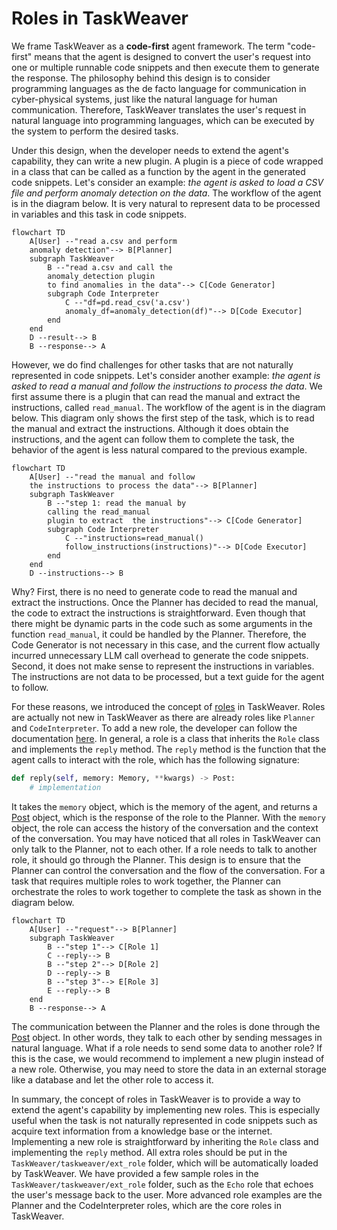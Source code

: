 # Roles in TaskWeaver


We frame TaskWeaver as a **code-first** agent framework. The term "code-first" means that the agent is designed to
convert the user's request into one or multiple runnable code snippets and then execute them to generate the response.
The philosophy behind this design is to consider programming languages as the de facto language for communication in cyber-physical systems,
just like the natural language for human communication. Therefore, TaskWeaver translates the user's request in natural language into
programming languages, which can be executed by the system to perform the desired tasks.

Under this design, when the developer needs to extend the agent's capability, they can write a new plugin.
A plugin is a piece of code wrapped in a class that can be called as a function by the agent in the generated code snippets.
Let's consider an example: _the agent is asked to load a CSV file and perform anomaly detection on the data_.
The workflow of the agent is in the diagram below. It is very natural to represent data to be processed in variables and this task in code snippets.

```mermaid
flowchart TD
    A[User] --"read a.csv and perform 
    anomaly detection"--> B[Planner]
    subgraph TaskWeaver 
        B --"read a.csv and call the 
        anomaly_detection plugin
        to find anomalies in the data"--> C[Code Generator]
        subgraph Code Interpreter
            C --"df=pd.read_csv('a.csv')
            anomaly_df=anomaly_detection(df)"--> D[Code Executor]
        end
    end
    D --result--> B
    B --response--> A
```

<!-- truncate -->

However, we do find challenges for other tasks that are not naturally represented in code snippets.
Let's consider another example: _the agent is asked to read a manual and follow the instructions to process the data_.
We first assume there is a plugin that can read the manual and extract the instructions, called `read_manual`.
The workflow of the agent is in the diagram below. 
This diagram only shows the first step of the task, which is to read the manual and extract the instructions.
Although it does obtain the instructions, and the agent can follow them to complete the task, the behavior 
of the agent is less natural compared to the previous example.

```mermaid
flowchart TD
    A[User] --"read the manual and follow 
    the instructions to process the data"--> B[Planner]
    subgraph TaskWeaver 
        B --"step 1: read the manual by 
        calling the read_manual 
        plugin to extract  the instructions"--> C[Code Generator]
        subgraph Code Interpreter
            C --"instructions=read_manual()
            follow_instructions(instructions)"--> D[Code Executor]
        end
    end
    D --instructions--> B
```

Why? First, there is no need to generate code to read the manual and extract the instructions.
Once the Planner has decided to read the manual, the code to extract the instructions is straightforward.
Even though that there might be dynamic parts in the code such as some arguments in the function `read_manual`,
it could be handled by the Planner. Therefore, the Code Generator is not necessary in this case,
and the current flow actually incurred unnecessary LLM call overhead to generate the code snippets.
Second, it does not make sense to represent the instructions in variables.
The instructions are not data to be processed, but a text guide for the agent to follow.

For these reasons, we introduced the concept of [roles](/docs/concepts/role) in TaskWeaver.
Roles are actually not new in TaskWeaver as there are already roles like `Planner` and `CodeInterpreter`.
To add a new role, the developer can follow the documentation [here](/docs/concepts/role).
In general, a role is a class that inherits the `Role` class and implements the `reply` method.
The `reply` method is the function that the agent calls to interact with the role, which has the 
following signature:

```python
def reply(self, memory: Memory, **kwargs) -> Post:
    # implementation
```

It takes the `memory` object, which is the memory of the agent, and returns a [Post](/docs/concepts/post) object, which is the response of the role to the Planner.
With the `memory` object, the role can access the history of the conversation and the context of the conversation.
You may have noticed that all roles in TaskWeaver can only talk to the Planner, not to each other.
If a role needs to talk to another role, it should go through the Planner.
This design is to ensure that the Planner can control the conversation and the flow of the conversation.
For a task that requires multiple roles to work together, the Planner can orchestrate the roles to work together to complete the task 
as shown in the diagram below.
```mermaid
flowchart TD
    A[User] --"request"--> B[Planner]
    subgraph TaskWeaver 
        B --"step 1"--> C[Role 1]
        C --reply--> B
        B --"step 2"--> D[Role 2]
        D --reply--> B
        B --"step 3"--> E[Role 3]
        E --reply--> B
    end
    B --response--> A
```

The communication between the Planner and the roles is done through the [Post](/docs/concepts/post) object.
In other words, they talk to each other by sending messages in natural language.
What if a role needs to send some data to another role? If this is the case, we would recommend to implement a new plugin
instead of a new role. Otherwise, you may need to store the data in an external storage like a database and let the other role to access it.

In summary, the concept of roles in TaskWeaver is to provide a way to extend the agent's capability by implementing new roles.
This is especially useful when the task is not naturally represented in code snippets such as acquire text information
from a knowledge base or the internet. Implementing a new role is straightforward by inheriting the `Role` class and implementing the `reply` method.
All extra roles should be put in the `TaskWeaver/taskweaver/ext_role` folder, which will be automatically loaded by TaskWeaver. 
We have provided a few sample roles in the `TaskWeaver/taskweaver/ext_role` folder, such as the `Echo` role that echoes the user's message back to the user.
More advanced role examples are the Planner and the CodeInterpreter roles, which are the core roles in TaskWeaver.






